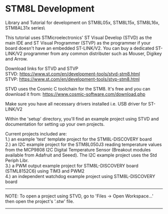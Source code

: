 # STM8L Development
Library and Tutorial for development on STM8L05x, STM8L15x, STM8L16x, STM8AL31x series\\

This tutorial uses STMicroelectronics' ST Visual Develop (STVD) as the main IDE and ST Visual Programmer (STVP) as the programmer if your board doesn't have an embedded ST-LINK/V2. You can buy a dedicated ST-LINK/V2 programmer from any common distributer such as Mouser, Digikey and Arrow.

Download links for STVD and STVP\
STVD: https://www.st.com/en/development-tools/stvd-stm8.html \
STVP: https://www.st.com/en/development-tools/stvp-stm8.html

STVD uses the Cosmic C toolchain for the STM8. It's free and you can download it from: https://www.cosmic-software.com/download.php

Make sure you have all necessary drivers installed i.e. USB driver for ST-LINK/V2

Within the 'setup' directory, you'll find an example project using STVD and documentation for setting up your own projects.



Current projects included are:\
1.) an example 'test' template project for the STM8L-DISCOVERY board\
2.) an I2C example project for the STM8L050J3 reading temperature values from the MCP9808 I2C Digital Temperature Sensor (Breakout modules available from Adafruit and Seeed). The I2C example project uses the Std Periph Libr.\
3.) a PWM output example project for STM8L-DISCOVERY board (STML8152C6) using TIM3 and PWM2\
4.) an independent watchdog example project using STM8L-DISCOVERY board

***
NOTE:	To open a project using STVD, go to 'Files -> Open Workspace...' then open the project's '.stw' file.
***